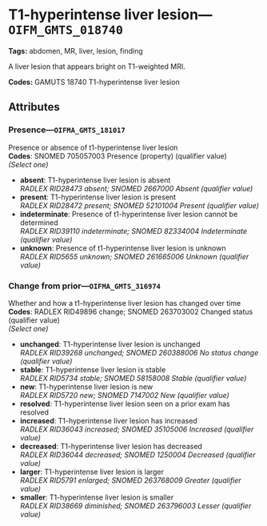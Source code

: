 # T1-hyperintense liver lesion—`OIFM_GMTS_018740`

**Tags:** abdomen, MR, liver, lesion, finding

A liver lesion that appears bright on T1-weighted MRI.

**Codes:** GAMUTS 18740 T1-hyperintense liver lesion

## Attributes

### Presence—`OIFMA_GMTS_181017`

Presence or absence of t1-hyperintense liver lesion  
**Codes**: SNOMED 705057003 Presence (property) (qualifier value)  
*(Select one)*

- **absent**: T1-hyperintense liver lesion is absent  
_RADLEX RID28473 absent; SNOMED 2667000 Absent (qualifier value)_
- **present**: T1-hyperintense liver lesion is present  
_RADLEX RID28472 present; SNOMED 52101004 Present (qualifier value)_
- **indeterminate**: Presence of t1-hyperintense liver lesion cannot be determined  
_RADLEX RID39110 indeterminate; SNOMED 82334004 Indeterminate (qualifier value)_
- **unknown**: Presence of t1-hyperintense liver lesion is unknown  
_RADLEX RID5655 unknown; SNOMED 261665006 Unknown (qualifier value)_

### Change from prior—`OIFMA_GMTS_316974`

Whether and how a t1-hyperintense liver lesion has changed over time  
**Codes**: RADLEX RID49896 change; SNOMED 263703002 Changed status (qualifier value)  
*(Select one)*

- **unchanged**: T1-hyperintense liver lesion is unchanged  
_RADLEX RID39268 unchanged; SNOMED 260388006 No status change (qualifier value)_
- **stable**: T1-hyperintense liver lesion is stable  
_RADLEX RID5734 stable; SNOMED 58158008 Stable (qualifier value)_
- **new**: T1-hyperintense liver lesion is new  
_RADLEX RID5720 new; SNOMED 7147002 New (qualifier value)_
- **resolved**: T1-hyperintense liver lesion seen on a prior exam has resolved  
- **increased**: T1-hyperintense liver lesion has increased  
_RADLEX RID36043 increased; SNOMED 35105006 Increased (qualifier value)_
- **decreased**: T1-hyperintense liver lesion has decreased  
_RADLEX RID36044 decreased; SNOMED 1250004 Decreased (qualifier value)_
- **larger**: T1-hyperintense liver lesion is larger  
_RADLEX RID5791 enlarged; SNOMED 263768009 Greater (qualifier value)_
- **smaller**: T1-hyperintense liver lesion is smaller  
_RADLEX RID38669 diminished; SNOMED 263796003 Lesser (qualifier value)_